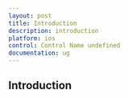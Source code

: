 ```yaml
---
layout: post
title: Introduction
description: introduction
platform: ios
control: Control Name undefined
documentation: ug
---
```


## Introduction

